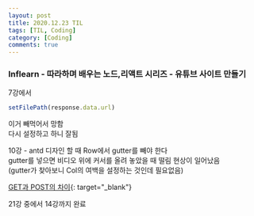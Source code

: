 ```yaml
---
layout: post
title: 2020.12.23 TIL
tags: [TIL, Coding]
category: [Coding]
comments: true
---
```


### Inflearn - 따라하며 배우는 노드,리액트 시리즈 - 유튜브 사이트 만들기

7강에서 

```javascript
setFilePath(response.data.url)
```

이거 빼먹어서 망함  
다시 설정하고 하니 잘됨

10강 - antd 디자인 할 때 Row에서 gutter를 빼야 한다  
gutter를 넣으면 비디오 위에 커서를 올려 놓았을 때 떨림 현상이 일어났음  
(gutter가 찾아보니 Col의 여백을 설정하는 것인데 필요없음)

[GET과 POST의 차이](https://blog.outsider.ne.kr/312){: target="_blank"}

21강 중에서 14강까지 완료
